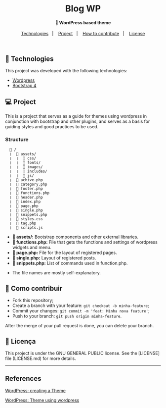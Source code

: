 <h1 align="center">
  Blog WP
</h1>

<h4 align="center">
  🚀 WordPress based theme
</h4>

<p align="center">
  <a href="#rocket-tecnologias">Technologies</a>&nbsp;&nbsp;&nbsp;|&nbsp;&nbsp;&nbsp;
  <a href="#-projeto">Project</a>&nbsp;&nbsp;&nbsp;|&nbsp;&nbsp;&nbsp;
  <a href="#-como-contribuir">How to contribute</a>&nbsp;&nbsp;&nbsp;|&nbsp;&nbsp;&nbsp;
  <a href="#memo-licença">License</a>
</p>

<br>

## :rocket: Technologies

This project was developed with the following technologies:

- [Wordpress](https://wordpress.org/)
- [Bootstrap 4](https://getbootstrap.com/)

## 💻 Project

This is a project that serves as a guide for themes using wordpress in conjunction with bootstrap and other plugins, and serves as a basis for guiding styles and good practices to be used.


### Structure

```
  📂 /
  ❘  📂 assets/
  ❘  ❘  📂 css/
  ❘  ❘  📂 fonts/
  ❘  ❘  📂 images/
  ❘  ❘  📂 includes/
  ❘  ❘  📂 js/
  ❘  📃 achive.php
  ❘  📃 category.php
  ❘  📃 footer.php
  ❘  📃 functions.php
  ❘  📃 header.php
  ❘  📃 index.php
  ❘  📃 page.php
  ❘  📃 single.php
  ❘  📃 snippets.php
  ❘  📃 styles.css
  ❘  📃 tag.php
  ❘  📃 scripts.js
```

- **📁 assets/:** Bootstrap components and other external libraries.
- **📃 functions.php:** File that gets the functions and settings of wordpress widgets and menu.
- **📃 page.php:** File for the layout of registered pages.
- **📃 single.php:** Layout of registered posts.
- **📃 snippets.php:** List of commands used in function.php.

* The file names are mostly self-explanatory.

## 🤔 Como contribuir

- Fork this repository;
- Create a branch with your feature: `git checkout -b minha-feature`;
- Commit your changes: `git commit -m 'feat: Minha nova feature'`;
- Push to your branch: `git push origin minha-feature`.

After the merge of your pull request is done, you can delete your branch.

## :memo: Licença

This project is under the GNU GENERAL PUBLIC license. See the [LICENSE] file (LICENSE.md) for more details.

---

## References

[WordPress: creating a Theme](https://www.youtube.com/watch?v=h1JmDwJZu3Q&index=5&list=PL9iRXc4XHkhU9EoKB6THSrN6h8dtodqZp)

[WordPress: Theme using wordpress](https://www.youtube.com/watch?v=8YyvwUhED20&list=PL9iRXc4XHkhWDhBt9-QuBHV4SALkGezab&index=10)


<!-- 
## Steps ##
[Serviços no Tema e Utilizando Plugin Advanced Custom Fields (ACF)]
- Colocar serviços no theme
- Colocar icons do proprio das sugestoes do bootstrap
- Colocar 'registro custom post type no functions (para toda e qualquer configuração no theme)' -> para criar uma aba no painel do WP
- Instalar ACF e adiciona um 'campo personalizado' e fazer configuração no seu novo grupo de campo 
- Serviços configurar e no icones tem que colocar somente o codigo do icone

## Segurança ##
- Para remover editor de códigos do WordPress insira o código abaixo em seu arquivo wp-config.php
  - define('DISALLOW_FILE_EDIT', true);
- manter supre o theme ou plugins atualizados
- plugins de segurança
- a cada mes um BACKUP
-->
